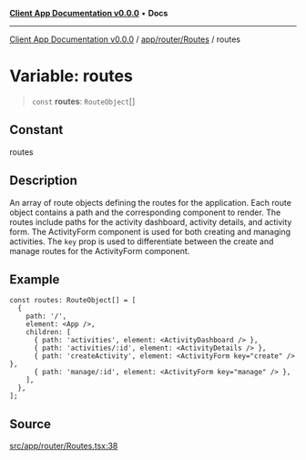 [**Client App Documentation v0.0.0**](../../../../README.md) • **Docs**

***

[Client App Documentation v0.0.0](../../../../README.md) / [app/router/Routes](../README.md) / routes

# Variable: routes

> `const` **routes**: `RouteObject`[]

## Constant

routes

## Description

An array of route objects defining the routes for the application.
Each route object contains a path and the corresponding component to render.
The routes include paths for the activity dashboard, activity details, and activity form.
The ActivityForm component is used for both creating and managing activities.
The `key` prop is used to differentiate between the create and manage routes for the ActivityForm component.

## Example

```tsx
const routes: RouteObject[] = [
  {
    path: '/',
    element: <App />,
    children: [
      { path: 'activities', element: <ActivityDashboard /> },
      { path: 'activities/:id', element: <ActivityDetails /> },
      { path: 'createActivity', element: <ActivityForm key="create" /> },
      { path: 'manage/:id', element: <ActivityForm key="manage" /> },
    ],
  },
];
```

## Source

[src/app/router/Routes.tsx:38](https://github.com/jimmykurian/Reactivities/blob/af72bfec8c51b7602f492bc9e60a71a5f447d0af/client-app/src/app/router/Routes.tsx#L38)
